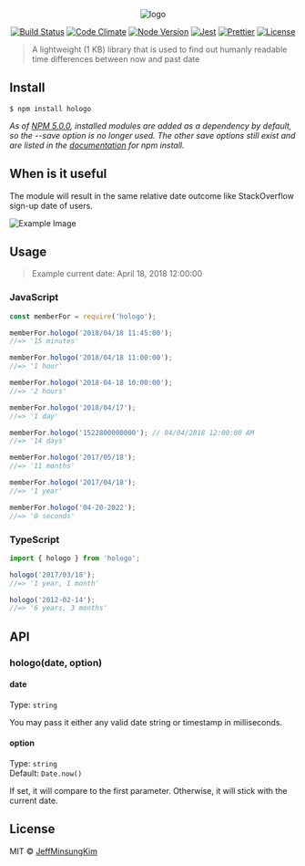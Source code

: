 <p align="center">
  <img align="center" src="https://github.com/jeffminsungkim/jeffminsungkim.github.io/blob/master/images/nm/hologo/logo_500x300.png" title="hologo" alt="logo"/>
</p>
<p align="center">
  <a href="https://travis-ci.org/jeffminsungkim/hologo">
  <img src="https://travis-ci.org/jeffminsungkim/hologo.svg?branch=master" alt="Build Status"></a>
  <a href="https://www.npmjs.com/package/hologo">
  <a href="https://codeclimate.com/github/jeffminsungkim/hologo/maintainability">
  <img src="https://api.codeclimate.com/v1/badges/8844236c4180124c0a9c/maintainability" alt="Code Climate"/></a>
  <a href="https://www.npmjs.com/package/hologo">
  <img src="https://img.shields.io/node/v/hologo.svg?label=works%20on%20node" alt="Node Version"></a>
  <a href="https://github.com/facebook/jest">
  <img src="https://img.shields.io/badge/tested_with-jest-99424f.svg" alt="Jest"></a>
  <a href="https://github.com/prettier/prettier">
  <img src="https://img.shields.io/badge/code_style-prettier-ff69b4.svg" alt="Prettier"></a>
  <a href="https://github.com/jeffminsungkim/hologo/blob/master/license">
  <img src="https://img.shields.io/github/license/jeffminsungkim/hologo.svg" alt="License"></a>
</p>

> A lightweight (1 KB) library that is used to find out humanly readable time differences between now and past date

## Install

```
$ npm install hologo
```

_As of [NPM 5.0.0], installed modules are added as a dependency by default, so the --save option is no longer used. The other save options still exist and are listed in the [documentation] for npm install._

## When is it useful

The module will result in the same relative date outcome like StackOverflow sign-up date of users.

![Example Image](https://github.com/jeffminsungkim/jeffminsungkim.github.io/blob/master/images/nm/hologo/stackoverflow-member.png)

## Usage

> Example current date: April 18, 2018 12:00:00

### JavaScript

```js
const memberFor = require('hologo');

memberFor.hologo('2018/04/18 11:45:00');
//=> '15 minutes'

memberFor.hologo('2018/04/18 11:00:00');
//=> '1 hour'

memberFor.hologo('2018-04-18 10:00:00');
//=> '2 hours'

memberFor.hologo('2018/04/17');
//=> '1 day'

memberFor.hologo('1522800000000'); // 04/04/2018 12:00:00 AM
//=> '14 days'

memberFor.hologo('2017/05/18');
//=> '11 months'

memberFor.hologo('2017/04/18');
//=> '1 year'

memberFor.hologo('04-20-2022');
//=> '0 seconds'
```

### TypeScript

```ts
import { hologo } from 'hologo';

hologo('2017/03/18');
//=> '1 year, 1 month'

hologo('2012-02-14');
//=> '6 years, 3 months'
```

## API

### hologo(date, option)

#### date

Type: `string`

You may pass it either any valid date string or timestamp in milliseconds.

#### option

Type: `string`<br>
Default: `Date.now()`

If set, it will compare to the first parameter. Otherwise, it will stick with the current date.

## License

MIT © [JeffMinsungKim](https://jeffminsungkim.com)

[NPM 5.0.0]: https://blog.npmjs.org/post/161081169345/v500
[documentation]: https://docs.npmjs.com/cli/install
